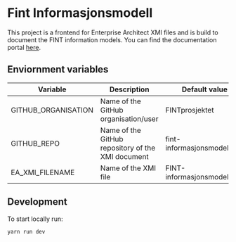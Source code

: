 # Fint Informasjonsmodell
This project is a frontend for Enterprise Architect XMI files and is build to document the FINT information models. You can find the documentation portal [here](https://informasjonsmodell.felleskomponent.no/).

## Enviornment variables

|      Variable       |                    Description                    |        Default value        |
|---------------------|---------------------------------------------------|-----------------------------|
| GITHUB_ORGANISATION | Name of the GitHub organisation/user              | FINTprosjektet              |
| GITHUB_REPO         | Name of the GitHub repository of the XMI document | fint-informasjonsmodell     |
| EA_XMI_FILENAME     | Name of the XMI file                              | FINT-informasjonsmodell.xml |

## Development

To start locally run:

```bash
yarn run dev
```